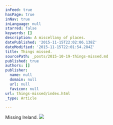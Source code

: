 ```yaml
---
inFeed: true
hasPage: true
inNav: true
inLanguage: null
starred: false
keywords: []
description: A miscellany of places.
datePublished: '2015-11-15T22:02:06.138Z'
dateModified: '2015-11-15T22:01:54.284Z'
title: Things missed.
sourcePath: _posts/2015-10-19-things-missed.md
published: true
authors: []
publisher:
  name: null
  domain: null
  url: null
  favicon: null
url: things-missed/index.html
_type: Article

---
```

Missing Ireland.
![](https://the-grid-user-content.s3-us-west-2.amazonaws.com/759cbea8-6c62-4080-856f-6e7a9b6b45bb.JPG)